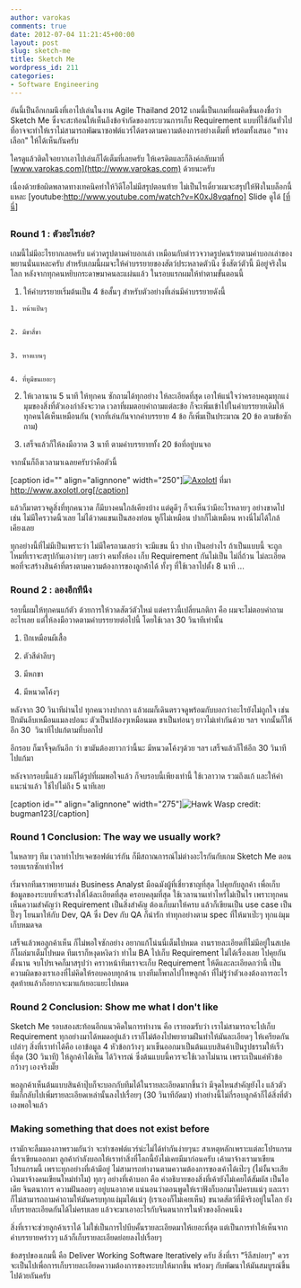 ```yaml
---
author: varokas
comments: true
date: 2012-07-04 11:21:45+00:00
layout: post
slug: sketch-me
title: Sketch Me
wordpress_id: 211
categories:
- Software Engineering
---
```


อันนึ้เป็นอีกเกมนึงที่เอาไปเล่นในงาน Agile Thailand 2012 เกมนี้เป็นเกมที่ผมคิดขึ้นเองชื่อว่า Sketch Me ซึ่งจะสะท้อนให้เห็นถึงข้อจำกัดของกระบวนการเก็บ Requirement แบบที่ใช้กันทั่วไป ที่อาจจะทำให้เราไม่สามารถพัฒนาซอฟต์แวร์ได้ตรงตามความต้องการอย่างเต็มที่ พร้อมทั้งเสนอ "ทางเลือก" ให้ได้เห็นกันครับ

ใครดูแล้วติดใจอยากเอาไปเล่นก็ได้เต็มที่เลยครับ ให้เครดิตและก็ลิงค์กลับมาที่ [www.varokas.com](http://www.varokas.com) ด้วยนะครับ

เนื่องด้วยข้อผิดพลาดทางเทคนิคทำให้วิดีโอไม่มีสรุปตอนท้าย ไม่เป็นไรเดี๋ยวผมจะสรุปให้ฟังในบล็อกนี้แหละ
[youtube:http://www.youtube.com/watch?v=K0xJ8vqafno]
Slide ดูได้ [[ที่นี่](https://docs.google.com/a/panusuwan.com/presentation/d/1uxs3P7XvkmZb1f7SQxTZ4U3lg2ItB-9_aZjVS3kVYTM)]


## <!-- more -->




### Round 1 : ตัวอะไรเอ่ย?


เกมนี้ไม่มีอะไรยากเลยครับ แค่วาดรูปตามคำบอกเล่า เหมือนกับตำรวจวาดรูปคนร้ายตามคำบอกเล่าของพยานนั่นแหละครับ สำหรับเกมนี้ผมจะให้คำบรรยายของสัตว์ประหลาดตัวนึง ซึ่งสัตว์ตัวนี้ มีอยู่จริงในโลก หลังจากทุกคนหยิบกระดาษมาคนละแผ่นแล้ว ในรอบแรกผมให้ทำตามขั้นตอนนี้



	
  1. ให้คำบรรยายเริ่มต้นเป็น 4 ข้อสั้นๆ สำหรับตัวอย่างที่เล่นมีคำบรรยายดังนี้

	
    1. หน้าแป้นๆ

	
    2. มีขาสี่ขา

	
    3. หางแบนๆ

	
    4. ที่หูมีขนเยอะๆ




	
  2. ให้เวลานาน 5 นาที ให้ทุกคน ซักถามได้ทุกอย่าง ให้ละเอียดที่สุด เอาให้แน่ใจว่าครอบคลุมทุกแง่มุมของสิ่งที่ตัวเองกำลังจะวาด เวลาที่ผมตอบคำถามแต่ละข้อ ก็จะเพิ่มเข้าไปในคำบรรยายเดิมให้ทุกคนได้เห็นเหมือนกัน (จากที่เล่นกันจากคำบรรยาย 4 ข้อ ก็เพิ่มเป็นประมาณ 20 ข้อ ตามข้อซักถาม)

	
  3. เสร็จแล้วก็ให้ลงมือวาด 3 นาที ตามคำบรรยายทั้ง 20 ข้อที่อยู่บนจอ


จากนั้นก็ถึงเวลามาเฉลยครับว่าคือตัวนี้

[caption id="" align="alignnone" width="250"][![Axolotl](http://www.axolotl.org/images/animals/axolotl.jpg)](http://www.axolotl.org) ที่มา http://www.axolotl.org[/caption]

แล้วก็มาตรวจดูสิ่งที่ทุกคนวาด ก็มีบางคนใกล้เคียงบ้าง แต่ดูดีๆ ก็จะเห็นว่ามีอะไรหลายๆ อย่างขาดไป เช่น ไม่มีใครวาดนิ้วเลย ไม่ได้วาดแขนเป็นสองท่อน หูก็ไม่เหมือน ปากก็ไม่เหมือน หางนี่ไม่ได้ใกล้เคียงเลย

ทุกอย่างนี้ที่ไม่มีเป็นเพราะว่า ไม่มีใครถามเลยว่า จะมีแขน นิ้ว ปาก เป็นอย่างไร ถ้าเป็นแบบนี้ จะถูกไหมที่เราจะสรุปกันเอาง่ายๆ เลยว่า คนทั้งห้อง เก็บ Requirement กันไม่เป็น ไม่ถี่ถ้วน ไม่ละเอียดพอที่จะสร้างสินค้าที่ตรงตามความต้องการของลูกค้่าได้ ทั้งๆ ที่ใช้เวลาไปตั้ง 8 นาที ...


### Round 2 : ลองอีกทีนึง


รอบนี้ผมให้ทุกคนแก้ตัว ด้วยการให้วาดสัตว์ตัวใหม่ แต่คราวนี้เปลี่ยนกติกา คือ ผมจะไม่ตอบคำถามอะไรเลย แต่ให้ลงมือวาดตามคำบรรยายต่อไปนี้ โดยใช้เวลา 30 วินาทีเท่านั้น



	
  1. ปีกเหมือนผีเสื้อ

	
  2. ตัวสีดำลีบๆ

	
  3. มีหกขา

	
  4. มีหนวดโค้งๆ


หลังจาก 30 วินาทีผ่านไป ทุกคนวางปากกา แล้วผมก็เดินตรวจดูพร้อมกับบอกว่าอะไรยังไม่ถูกใจ เช่น ปีกมันลีบเหมือนแมลงปอนะ ตัวเป็นปล้องๆเหมือนมด ขาเป็นท่อนๆ ยาวไม่เท่ากันด้วย ฯลฯ จากนั้นก็ให้อีก 30  วินาทีไปแก้ตามที่บอกไป

อีกรอบ ก็มาจี้จุดกันอีก ว่า ขามันต้องยาวกว่านี้นะ มีหนวดโค้งๆด้วย ฯลฯ เสร็จแล้วก็ให้อีก 30 วินาที ไปแก้มา

หลังจากรอบนี้แล้ว ผมก็ได้รูปที่ผมพอใจแล้ว ก็จบรอบนี้เพียงเท่านี้ ใช้เวลาวาด รวมถึงแก้ และให้คำแนะนำแล้ว ใช้ไปไม่ถึง 5 นาทีเลย

[caption id="" align="alignnone" width="275"]![Hawk Wasp](http://cdn.ghosttheory.com/wp-content/uploads/2008/12/tarantulahawk.jpg) credit: bugman123[/caption]


### Round 1 Conclusion: The way we usually work?


ในหลายๆ ทีม เวลาทำโปรเจคซอฟต์แวร์กัน ก็มีสถาณการณ์ไม่ต่างอะไรกันกับเกม Sketch Me ตอนรอบแรกซักเท่าไหร่

เริ่มจากทีมเราพยายามส่ง Business Analyst มือฉมังผู้ที่เชี่ยวชาญที่สุด ไปคุยกับลูกค้า เพื่อเก็บข้อมูลของระบบที่จะสร้างให้ได้ละเอียดที่สุด ครอบคลุมที่สุด ใช้เวลานานเท่าไหร่ไม่เป็นไร เพราะทุกคนเห็นความสำคัญว่า Requirement เป็นสิ่งสำคัญ ต้องเก็บมาให้ครบ แล้วก็เขียนเป็น use case เป็นปึ๊งๆ โยนมาให้กับ Dev, QA ซึ่ง Dev กับ QA ก็น่ารัก ทำทุกอย่างตาม spec ที่ให้มาเป๊ะๆ ทุกแง่มุมเก็บหมดจด

เสร็จแล้วพอลูกค้าเห็น ก็ไม่พอใจซักอย่าง อยากแก้โน่นนี่เต็มไปหมด งานรายละเอียดที่ไม่มีอยู่ในสเปคก็โผล่มาเต็มไปหมด ทีมเราก็หงุดหงิดว่า ทำไม BA ไปเก็บ Requirement ไม่ได้เรื่องเลย ไปคุยกันตั้งนาน จบโปรเจคก็มาสรุปว่า คราวหน้าทีมเราจะเก็บ Requirement ให้ดีและละเอียดกว่านี้ เป็นความผิดของเราเองที่ไม่คิดให้รอบคอบทุกด้าน บางทีมก็พาลไปโทษลูกค้า ที่ไม่รู้ว่าตัวเองต้องการอะไร สุดท้ายแล้วก็อยากจะมาแก้เยอะแยะไปหมด


### Round 2 Conclusion: Show me what I don't like


Sketch Me รอบสองสะท้อนอีกแนวคิดในการทำงาน คือ เรายอมรับว่า เราไม่สามารถจะไปเก็บ Requirement ทุกอย่างมาได้หมดอยู่แล้ว เราก็ไม่ต้องไปพยายามฝีนทำให้มันละเอียดๆ ให้เครียดกันเปล่าๆ สิ่งที่เราทำได้คือ เอาข้อมูล 4 หัวข้อกว้างๆ มาเข็นออกมาเป็นต้นแบบสินค้าเป็นรูปธรรมให้เร็วที่สุด (30 วินาที) ให้ลูกค้าได้เห็น ได้วิจารณ์ ซึ่งต้นแบบนี้ควรจะใช้เวลาไม่นาน เพราะเป็นแค่หัวข้อกว้างๆ เองจริงมั๊ย

พอลูกค้าเห็นต้นแบบสินค้าปุ๊บก็จะบอกกับทีมได้ในรายละเอียดมากขึ้นว่า มีจุดไหนสำคัญยังไง แล้วตัวทีมก็กลับไปเพิ่มรายละเอียดเหล่านั้นลงไปเรื่อยๆ (30 วินาทีถัดมา) ทำอย่างนี้ไม่กี่รอบลูกค้าก็ได้สิ่งที่ตัวเองพอใจแล้ว


### Making something that does not exist before


เรามักจะลืมมองภาพรวมกันว่า จะทำซอฟต์แวร์น่ะไม่ได้ทำกันง่ายๆนะ สาเหตุหลักเพราะแต่ละโปรแกรมที่เราเขียนออกมา ลูกค้ากำลังบอกให้เราทำสิ่งที่โลกนี้ยังไม่เคยมีมาก่อนครับ เค้ามาจ้างเรามาเขียนโปรแกรมนี้ เพราะทุกอย่างที่เค้ามีอยู่ ไม่สามารถทำงานตามความต้องการของเค้าได้เป๊ะๆ (ไม่งั้นจะเสียเงินมาจ้างคนเขียนใหม่ทำไม) ทุกๆ อย่างที่เค้าบอก คือ คำอธิบายของสิ่งที่เค้ายังไม่เคยได้สัมผัส เป็นไอเดีย จินตนาการ ความฝันลอยๆ อยู่บนอากาศ แน่นอนว่าตอนพูดให้เราฟังก็บอกมาไม่ครบแน่ๆ และเราก็ไม่สามารถถามคำถามให้มันครบทุกแง่มุมได้แน่ๆ (เราเองก็ไม่เคยเห็น) ขนาดสัตว์ที่มีจริงอยู่ในโลก ยังเก็บรายละเอียดกันได้ไม่ครบเลย แล้วจะมาเอาอะไรกับจินตนาการในหัวของอีกคนนึง

สิ่งที่เราจะช่วยลูกค้าเราได้ ไม่ใช่เป็นการไปบีบคั้นรายละเอียดมาให้เยอะที่สุด แต่เป็นการทำให้เห็นจากคำบรรยายคร่าวๆ แล้วก็เก็บรายละเอียดย่อยลงไปเรื่อยๆ

ข้อสรุปของเกมนี้ คือ Deliver Working Software Iteratively ครับ สิ่งที่เรา "รีลีสบ่อยๆ" ควรจะเป็นไปเพื่อการเก็บรายละเอียดความต้องการของระบบให้มากขึ้น พร้อมๆ กับพัฒนาให้มันสมบูรณ์ขึ้นไปด้วยกันครับ
